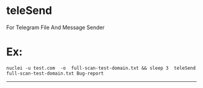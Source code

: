 # teleSend
For Telegram File And Message Sender
# Ex:
    nuclei -u test.com  -o  full-scan-test-domain.txt && sleep 3  teleSend full-scan-test-domain.txt Bug-report
<hr>

